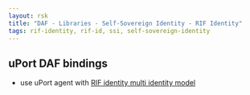```yaml
---
layout: rsk
title: "DAF - Libraries - Self-Sovereign Identity - RIF Identity"
tags: rif-identity, rif-id, ssi, self-sovereign-identity
---
```


## uPort DAF bindings

- use uPort agent with [RIF identity multi identity model](../specs/#multi-identity-model)
